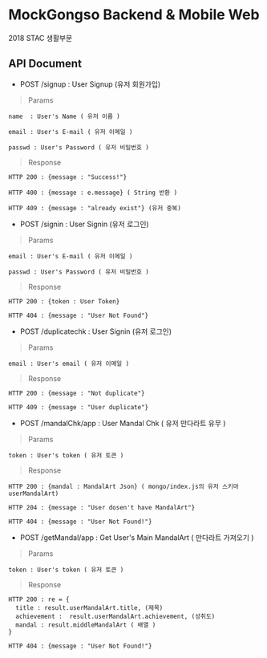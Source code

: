 # MockGongso Backend & Mobile Web
2018 STAC 생활부문

## API Document

* POST /signup : User Signup (유저 회원가입)

> Params

    name  : User's Name ( 유저 이름 )

    email : User's E-mail ( 유저 이메일 )

    passwd : User's Password ( 유저 비밀번호 )

> Response

    HTTP 200 : {message : "Success!"}

    HTTP 400 : {message : e.message} ( String 반환 )

    HTTP 409 : {message : "already exist"} (유저 중복)


* POST /signin : User Signin (유저 로그인)

> Params

    email : User's E-mail ( 유저 이메일 )

    passwd : User's Password ( 유저 비밀번호 )

> Response

    HTTP 200 : {token : User Token}

    HTTP 404 : {message : "User Not Found"}


* POST /duplicatechk : User Signin (유저 로그인)

> Params

    email : User's email ( 유저 이메일 )

> Response

    HTTP 200 : {message : "Not duplicate"}

    HTTP 409 : {message : "User duplicate"}

* POST /mandalChk/app : User Mandal Chk ( 유저 만다라트 유무 )

> Params

    token : User's token ( 유저 토큰 )

> Response

    HTTP 200 : {mandal : MandalArt Json} ( mongo/index.js의 유저 스키마 userMandalArt)

    HTTP 204 : {message : "User dosen't have MandalArt"}

    HTTP 404 : {message : "User Not Found!"}

* POST /getMandal/app : Get User's Main MandalArt ( 만다라트 가져오기 )

> Params

    token : User's token ( 유저 토큰 )

> Response

    HTTP 200 : re = {
      title : result.userMandalArt.title, (제목)
      achievement :  result.userMandalArt.achievement, (성취도)
      mandal : result.middleMandalArt ( 배열 )
    }

    HTTP 404 : {message : "User Not Found!"}
